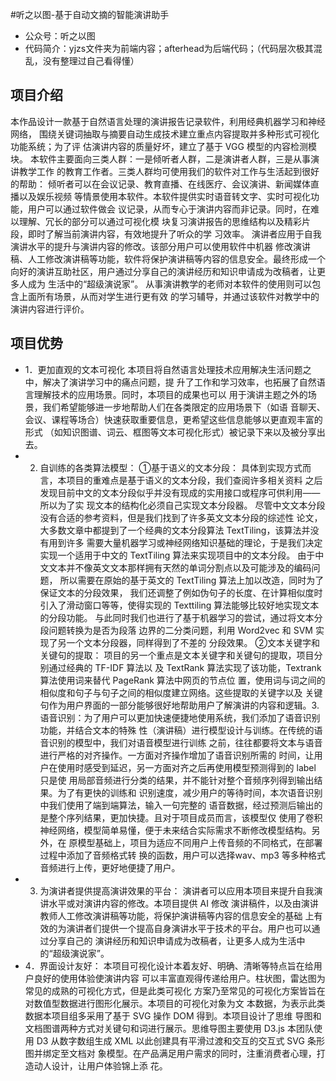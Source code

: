 #听之以图-基于自动文摘的智能演讲助手
- 公众号：听之以图
- 代码简介：yjzs文件夹为前端内容；afterhead为后端代码；（代码层次极其混乱，没有整理过自己看得懂）
## 项目介绍
本作品设计一款基于自然语言处理的演讲报告记录软件，利用经典机器学习和神经网络， 围绕关键词抽取与摘要自动生成技术建立重点内容提取并多种形式可视化功能系统；为了评 估演讲内容的质量好坏，建立了基于 VGG 模型的内容检测模块。 本软件主要面向三类人群：一是倾听者人群，二是演讲者人群，三是从事演讲教学工作
的教育工作者。三类人群均可使用我们的软件对工作与生活起到很好的帮助： 倾听者可以在会议记录、教育直播、在线医疗、会议演讲、新闻媒体直播以及娱乐视频
等情景使用本软件。本软件提供实时语音转文字、实时可视化功能，用户可以通过软件做会 议记录，从而专心于演讲内容而非记录。同时，在难以理解、冗长的部分可以通过可视化模 块复习演讲报告的思维结构以及精彩片段，即时了解当前演讲内容，有效地提升了听众的学 习效率。
演讲者应用于自我演讲水平的提升与演讲内容的修改。该部分用户可以使用软件中机器
修改演讲稿、人工修改演讲稿等功能，软件将保护演讲稿等内容的信息安全。最终形成一个 向好的演讲互助社区，用户通过分享自己的演讲经历和知识申请成为改稿者，让更多人成为 生活中的“超级演说家”。 从事演讲教学的老师对本软件的使用则可以包含上面所有场景，从而对学生进行更有效
的学习辅导，并通过该软件对教学中的演讲内容进行评价。
## 项目优势
- 1．更加直观的文本可视化 本项目将自然语言处理技术应用解决生活问题之中，解决了演讲学习中的痛点问题，提
升了工作和学习效率，也拓展了自然语言理解技术的应用场景。同时，本项目的成果也可以 用于演讲主题之外的场景，我们希望能够进一步地帮助人们在各类限定的应用场景下（如语 音聊天、会议、课程等场合）快速获取重要信息，更希望这些信息能够以更直观丰富的形式 （如知识图谱、词云、框图等文本可视化形式）被记录下来以及被分享出去。
- 2. 自训练的各类算法模型： ①基于语义的文本分段：
具体到实现方式而言，本项目的重难点是基于语义的文本分段，我们查阅许多相关资料 之后发现目前中文的文本分段似乎并没有现成的实用接口或程序可供利用——所以为了实 现文本的结构化必须自己实现文本分段器。 尽管中文文本分段没有合适的参考资料，但是我们找到了许多英文文本分段的综述性
论文，大多数文章中都提到了一个经典的文本分段算法 TextTiling，该算法并没有用到许多 需要大量机器学习或神经网络知识基础的理论，于是我们决定实现一个适用于中文的 TextTiling 算法来实现项目中的文本分段。 由于中文文本并不像英文文本那样拥有天然的单词分割点以及可能涉及的编码问题，
所以需要在原始的基于英文的 TextTiling 算法上加以改造，同时为了保证文本的分段效果， 我们还调整了例如伪句子的长度、在计算相似度时引入了滑动窗口等等，使得实现的 Texttiling 算法能够比较好地实现文本的分段功能。 与此同时我们也进行了基于机器学习的尝试，通过将文本分段问题转换为是否为段落
边界的二分类问题，利用 Word2vec 和 SVM 实现了另一个文本分段器，同样得到了不差的 分段效果。 ②文本关键字和关键句的提取： 项目的另一个重点是文本关键字和关键句的提取，项目分别通过经典的 TF-IDF 算法以
及 TextRank 算法实现了该功能，Textrank 算法使用词来替代 PageRank 算法中网页的节点位 置，使用词与词之间的相似度和句子与句子之间的相似度建立网络。这些提取的关键字以及 关键句作为用户界面的一部分能够很好地帮助用户了解演讲的内容和逻辑。3. 语音识别：为了用户可以更加快速便捷地使用系统，我们添加了语音识别功能，并结合文本的特殊 性（演讲稿）进行模型设计与训练。在传统的语音识别的模型中，我们对语音模型进行训练 之前，往往都要将文本与语音进行严格的对齐操作。一方面对齐操作增加了语音识别所需的 时间，让用户在使用时感受到延迟，另一方面对齐之后再使用模型预测得到的 label 只是使 用局部音频进行分类的结果，并不能针对整个音频序列得到输出结果。为了有更快的训练和 识别速度，减少用户的等待时间，本次语音识别中我们使用了端到端算法，输入一句完整的 语音数据，经过预测后输出的是整个序列结果，更加快捷。且对于项目成员而言，该模型仅 使用了卷积神经网络，模型简单易懂，便于未来结合实际需求不断修改模型结构。另外，在 原模型基础上，项目为适应不同用户上传音频的不同格式，在部署过程中添加了音频格式转 换的函数，用户可以选择wav、mp3 等多种格式音频进行上传，更好地便捷了用户。
- 3. 为演讲者提供提高演讲效果的平台： 演讲者可以应用本项目来提升自我演讲水平或对演讲内容的修改。本项目提供 AI 修改
演讲稿件，以及由演讲教师人工修改演讲稿等功能，将保护演讲稿等内容的信息安全的基础 上有效的为演讲者们提供一个提高自身演讲水平于技术的平台。用户也可以通过分享自己的 演讲经历和知识申请成为改稿者，让更多人成为生活中的“超级演说家”。
- 4．界面设计友好： 本项目可视化设计本着友好、明确、清晰等特点旨在给用户良好的使用体验使演讲内容
可以丰富直观得传递给用户。柱状图，雷达图为常见的成熟的可视化方式，但是此类可视化 方案乃至常见的可视化方案皆旨在对数值型数据进行图形化展示。本项目的可视化对象为文 本数据，为表示此类数据本项目组多采用了基于 SVG 操作 DOM 得到。本项目设计了思维 导图和文档图谱两种方式对关键句和词进行展示。思维导图主要使用 D3.js 本团队使用 D3 从数字数组生成 XML 以此创建具有平滑过渡和交互的交互式 SVG 条形图并绑定至文档对 象模型。在产品满足用户需求的同时，注重消费者心理，打造动人设计，让用户体验锦上添
花。
